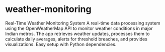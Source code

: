 # weather-monitoring
Real-Time Weather Monitoring System A real-time data processing system using the OpenWeatherMap API to monitor weather conditions in major Indian metros. The app retrieves weather updates, processes them to calculate daily averages, alerts for threshold breaches, and provides visualizations. Easy setup with Python dependencies.
